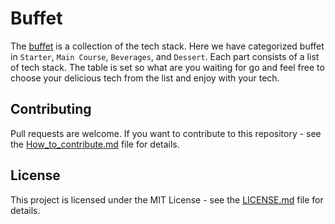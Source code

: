# Buffet

The [buffet](https://github.com/fossdelhi/buffet/blob/master/src/buffet.md) is a collection of the tech stack. Here we have categorized buffet in `Starter`, `Main Course`, `Beverages`, and `Dessert`. Each part consists of a list of tech stack. The table is set so what are you waiting for go and feel free to choose your delicious tech from the list and enjoy with your tech. 

## Contributing

Pull requests are welcome. If you want to contribute to this repository - see the [How_to_contribute.md](https://github.com/fossdelhi/buffet/blob/master/docs/How_To_Contribute.md) file for details.


## License

This project is licensed under the MIT License - see the [LICENSE.md](https://github.com/fossdelhi/buffet/blob/master/LICENSE) file for details.
